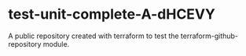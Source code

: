 # test-unit-complete-A-dHCEVY
A public repository created with terraform to test the terraform-github-repository module.
